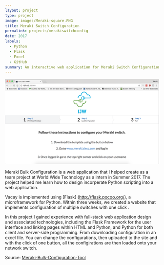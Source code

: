 ```yaml
---
layout: project
type: project
image: images/Meraki-square.PNG
title: Meraki Switch Configuration
permalink: projects/merakiswitchconfig
date: 2017
labels:
  - Python
  - Flask
  - Excel
  - GitHub
summary: An interactive web application for Meraki Switch Configurations.
---
```


<img class="ui medium right floated rounded image" src="../images/MerakiSwitches.png">

Meraki Bulk Configuration is a web application that I helped create as a team project at World Wide Technology as a intern in Summer 2017. The project helped me learn how to design incorperate Python scripting into a web application.

Vacay is implemented using [Flask] (http://flask.pocoo.org/), a microframework for Python. Within three weeks, we created a website that implements configuration of multiple switches with one click .

In this project I gained experience with full-stack web application design and associated technologies, including the Flask Framework for the user interface and linking pages within HTML and Python, and Python for both client and server-side programming. From downloading configuration in an excel file. You can change the configurations, then uploaded to the site and with the click of one button, all the configirations are then loaded onto your network switch. 
 
Source: <a href="https://github.com/storybook808/Meraki-Bulk-Configuration-Tool"> <i class="large github icon"> </i>Meraki-Bulk-Configuration-Tool</a>
